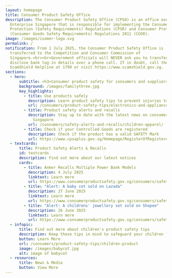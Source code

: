 ```yaml
---
layout: homepage
title: Consumer Product Safety Office
description: The Consumer Product Safety Office (CPSO) is an office overseen by
  Enterprise Singapore that is responsible for implementing the Consumer
  Protection (Safety Requirements) Regulations (CPSR) and Consumer Protection
  (Consumer Goods Safety Requirements) Regulations 2011 (CGSR).
image: /images/isomer-logo.svg
permalink: /
notification: From 1 July 2025, the Consumer Product Safety Office is
  transferred to the Competition and Consumer Commission of
  Singapore.<br><br>Government officials will NEVER ask you to transfer money or
  disclose bank log-in details over a phone call. If in doubt, call the 24/7
  ScamShield Helpline at 1799 or visit https://www.scamshield.gov.sg.
sections:
  - hero:
      subtitle: <h3>Consumer product safety for consumers and suppliers</h3><h3></h3>
      background: /images/familythree.jpg
      key_highlights:
        - title: Use products safely
          description: Learn product safety tips to prevent injuries to you and your family
          url: /consumers/product-safety-tips/electronics-and-appliances
        - title: Product safety alerts and recalls
          description: Stay up to date with the latest news on consumer product safety in
            Singapore
          url: /consumers/safety-alerts-and-recalls/children-apparel/
        - title: Check if your Controlled Goods are registered
          description: Check if the product has a valid SAFETY Mark
          url: https://www.cpsaplus.gov.sg/Homepage/RegisterOfRegisteredControlledGoods
  - textcards:
      title: Product Safety Alerts & Recalls
      id: textcards
      description: Find out more about our latest notices
      cards:
        - title: Anker Recalls Multiple Power Bank Models
          description: 4 July 2025
          linktext: Learn more
          url: https://www.consumerproductsafety.gov.sg/consumers/safety-alerts-and-recalls/power-banks/
        - title: "Alert: A baby cot sold on Lazada"
          description: 27 June 2025
          linktext: Learn more
          url: https://www.consumerproductsafety.gov.sg/consumers/safety-alerts-and-recalls/children-products/
        - title: "Alert: A childrens' jewellery set sold on Shopee"
          description: 26 June 2025
          linktext: Learn more
          url: https://www.consumerproductsafety.gov.sg/consumers/safety-alerts-and-recalls/others/
  - infopic:
      title: Find out more about children's product safety tips
      description: Keep these tips in mind to safeguard your children from injuries.
      button: Learn More
      url: /consumers/product-safety-tips/children-product
      image: /images/babycot.jpg
      alt: image of babycot
  - resources:
      title: News & Media
      button: View More
---
```

